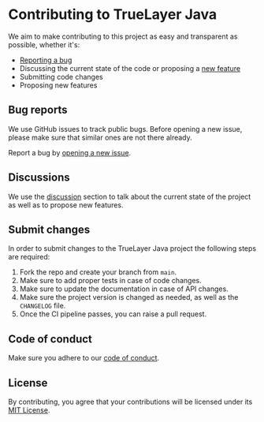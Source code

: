# Contributing to TrueLayer Java
We aim to make contributing to this project as easy and transparent as possible, whether it's:

- [Reporting a bug](https://github.com/TrueLayer/truelayer-java/issues/new?assignees=&labels=bug&template=bug_report.md&title=)
- Discussing the current state of the code or proposing a [new feature](https://github.com/TrueLayer/truelayer-java/issues/new?assignees=&labels=bug&template=feature_request.md&title=)
- Submitting code changes
- Proposing new features

## Bug reports
We use GitHub issues to track public bugs. Before opening a new issue, please make 
sure that similar ones are not there already.

Report a bug by [opening a new issue](https://github.com/TrueLayer/truelayer-java/issues/new?assignees=&labels=bug&template=bug_report.md&title=).

## Discussions
We use the [discussion](https://github.com/TrueLayer/truelayer-java/discussions/89) section to talk about the current state of the project as well as 
to propose new features.

## Submit changes

In order to submit changes to the TrueLayer Java project the following steps are required: 

1. Fork the repo and create your branch from `main`.
2. Make sure to add proper tests in case of code changes. 
3. Make sure to update the documentation in case of API changes.
4. Make sure the project version is changed as needed, as well as the `CHANGELOG` file. 
5. Once the CI pipeline passes, you can raise a pull request. 

## Code of conduct
Make sure you adhere to our [code of conduct](./CODE_OF_CONDUCT.md).

## License
By contributing, you agree that your contributions will be licensed under its [MIT License](./LICENSE).
